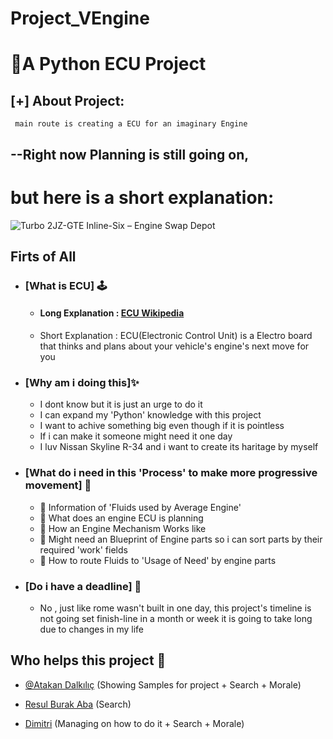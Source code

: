 # Project_VEngine


# 💾A Python ECU Project 

## [+] About Project:
     main route is creating a ECU for an imaginary Engine
 ## --Right now Planning is still going on,
# but here is a short explanation:
    



![Turbo 2JZ-GTE Inline-Six – Engine Swap Depot ](https://i0.wp.com/engineswapdepot.com/wp-content/uploads/2018/10/Nissan-R34-Skyline-with-a-Turbo-2JZ-GTE-Inline-Six-04.jpg?ssl=1)


## Firts of All

 - ### [What is ECU] 🕹️
    + #### Long Explanation : [ECU Wikipedia](https://en.wikipedia.org/wiki/Electronic_control_unit)

    + Short Explanation : ECU(Electronic Control Unit) is a Electro board that thinks and plans about your vehicle's engine's next move for you

 - ### [Why am i doing this]✨
    + I dont know but it is just an urge to do it
    + I can expand my 'Python' knowledge with this project
    + I want to achive something big even though if it is pointless
    + If i can make it someone might need it one day
    + I luv Nissan Skyline R-34 and i want to create its haritage by myself

 - ### [What do i need in this 'Process' to make more progressive movement] 📐
    + 🚧 Information of 'Fluids used by Average Engine'
    + 🚧 What does an engine ECU is planning
    + 🚧 How an Engine Mechanism Works like
    + 🚧 Might need an Blueprint of Engine parts so i can sort parts by their required 'work' fields
    + 🚧 How to route Fluids to 'Usage of Need' by engine parts
 
 - ### [Do i have a deadline] 📆
    + No , just like rome wasn't built in one day, this project's timeline is not going set finish-line in a month or week it is going to take long due to changes in my life  
## Who helps this project 🦾

- [@Atakan Dalkılıç](https://www.github.com/AncestorBlood) (Showing Samples for project  + Search + Morale)

- [Resul Burak Aba](#) (Search)

- [Dimitri](#) (Managing on how to do it  + Search + Morale)
